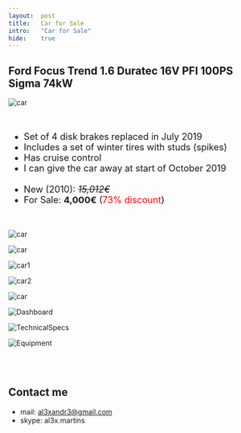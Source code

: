```yaml
---
layout:  post
title:   Car for Sale
intro:   "Car for Sale"
hide:    true
---
```


<style>
table {
    font-family: arial, sans-serif;
    border-collapse: collapse;
    width: 100%;
}

td, th {
    border: 1px solid #dddddd;
    text-align: left;
    padding: 8px;
}

tr:nth-child(even) {
    background-color: #dddddd;
}
</style>
 

##  Ford Focus Trend 1.6 Duratec 16V PFI 100PS Sigma 74kW

![car](https://drive.google.com/uc?id=1Oa_3MQtDFGEPFstxfWSbLN8wVci9_baA)

</br>

<font size="+1">

- Set of 4 disk brakes replaced in July 2019
- Includes a set of winter tires with studs (spikes)
- Has cruise control
- I can give the car away at start of October 2019
</br></br>
- New (2010): *<strike>15,012€</strike>*
- For Sale: **4,000€**  (<font color="red">73% discount</font>)
</font>

</br>

![car](https://drive.google.com/uc?id=1WeacxXvSKtLHJ1uVP6V3w0DKgCtlgDEl)

![car](https://drive.google.com/uc?id=1DbGmOOke7OX_K_bVbJoHtAgSLTUQwZe5)




![car1](https://drive.google.com/uc?id=1apSsArBJFklwW39RP2BLtgl3I2DCdibk)


![car2](https://drive.google.com/uc?id=1KaSuJsnNa452XKg2HrdCYj_7yQ_Ftmkn)



![car](https://drive.google.com/uc?id=1myVQLgHuvOLhx3uh20tUVdFKjxAkKO9M)

![Dashboard](https://drive.google.com/uc?id=1o4gXfGisQb_GXC187lGrWklnyUukPfXB)

![TechnicalSpecs](https://drive.google.com/uc?id=1uXhGCBljQl6V7-NZ5dBKR48T0fhFYD_7)

![Equipment](https://drive.google.com/uc?id=1dtipWfT5rLPsQngz3Rws7fk6RVfuTrse)


<br/><br/>


## Contact me

 - mail: al3xandr3@gmail.com
 - skype: al3x.martins
